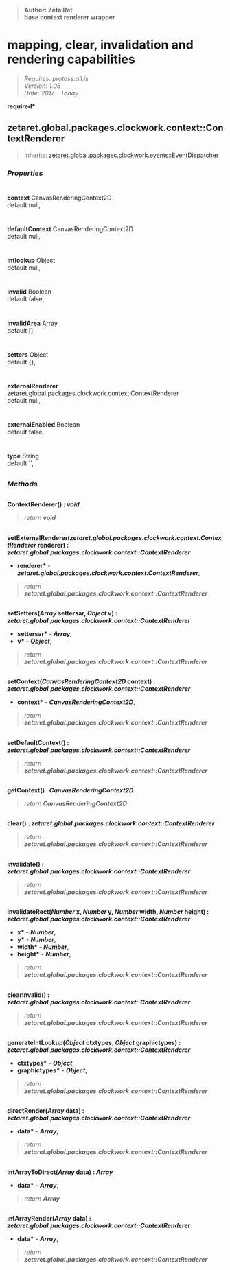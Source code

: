 > __Author: Zeta Ret__  
> __base context renderer wrapper__  
# mapping, clear, invalidation and rendering capabilities  
> *Requires: protoss.all.js*  
> *Version: 1.06*  
> *Date: 2017 - Today*  

__required*__

## zetaret.global.packages.clockwork.context::ContextRenderer  
> Inherits: [zetaret.global.packages.clockwork.events::EventDispatcher](../events/EventDispatcher.md)  

### *Properties*  

#  
__context__ CanvasRenderingContext2D  
default null,   

#  
__defaultContext__ CanvasRenderingContext2D  
default null,   

#  
__intlookup__ Object  
default null,   

#  
__invalid__ Boolean  
default false,   

#  
__invalidArea__ Array  
default [],   

#  
__setters__ Object  
default {},   

#  
__externalRenderer__ zetaret.global.packages.clockwork.context.ContextRenderer  
default null,   

#  
__externalEnabled__ Boolean  
default false,   

#  
__type__ String  
default '',   


##  
### *Methods*  

##  
__ContextRenderer() : *void*__  
  
> *return __void__*  

##  
__setExternalRenderer(*zetaret.global.packages.clockwork.context.ContextRenderer* renderer) : *zetaret.global.packages.clockwork.context::ContextRenderer*__  
  
- __renderer*__ - __*zetaret.global.packages.clockwork.context.ContextRenderer*__,   
> *return __zetaret.global.packages.clockwork.context::ContextRenderer__*  

##  
__setSetters(*Array* settersar, *Object* v) : *zetaret.global.packages.clockwork.context::ContextRenderer*__  
  
- __settersar*__ - __*Array*__,   
- __v*__ - __*Object*__,   
> *return __zetaret.global.packages.clockwork.context::ContextRenderer__*  

##  
__setContext(*CanvasRenderingContext2D* context) : *zetaret.global.packages.clockwork.context::ContextRenderer*__  
  
- __context*__ - __*CanvasRenderingContext2D*__,   
> *return __zetaret.global.packages.clockwork.context::ContextRenderer__*  

##  
__setDefaultContext() : *zetaret.global.packages.clockwork.context::ContextRenderer*__  
  
> *return __zetaret.global.packages.clockwork.context::ContextRenderer__*  

##  
__getContext() : *CanvasRenderingContext2D*__  
  
> *return __CanvasRenderingContext2D__*  

##  
__clear() : *zetaret.global.packages.clockwork.context::ContextRenderer*__  
  
> *return __zetaret.global.packages.clockwork.context::ContextRenderer__*  

##  
__invalidate() : *zetaret.global.packages.clockwork.context::ContextRenderer*__  
  
> *return __zetaret.global.packages.clockwork.context::ContextRenderer__*  

##  
__invalidateRect(*Number* x, *Number* y, *Number* width, *Number* height) : *zetaret.global.packages.clockwork.context::ContextRenderer*__  
  
- __x*__ - __*Number*__,   
- __y*__ - __*Number*__,   
- __width*__ - __*Number*__,   
- __height*__ - __*Number*__,   
> *return __zetaret.global.packages.clockwork.context::ContextRenderer__*  

##  
__clearInvalid() : *zetaret.global.packages.clockwork.context::ContextRenderer*__  
  
> *return __zetaret.global.packages.clockwork.context::ContextRenderer__*  

##  
__generateIntLookup(*Object* ctxtypes, *Object* graphictypes) : *zetaret.global.packages.clockwork.context::ContextRenderer*__  
  
- __ctxtypes*__ - __*Object*__,   
- __graphictypes*__ - __*Object*__,   
> *return __zetaret.global.packages.clockwork.context::ContextRenderer__*  

##  
__directRender(*Array* data) : *zetaret.global.packages.clockwork.context::ContextRenderer*__  
  
- __data*__ - __*Array*__,   
> *return __zetaret.global.packages.clockwork.context::ContextRenderer__*  

##  
__intArrayToDirect(*Array* data) : *Array*__  
  
- __data*__ - __*Array*__,   
> *return __Array__*  

##  
__intArrayRender(*Array* data) : *zetaret.global.packages.clockwork.context::ContextRenderer*__  
  
- __data*__ - __*Array*__,   
> *return __zetaret.global.packages.clockwork.context::ContextRenderer__*  

